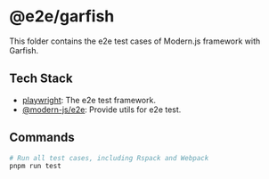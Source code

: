# @e2e/garfish

This folder contains the e2e test cases of Modern.js framework with Garfish.

## Tech Stack

- [playwright](https://github.com/microsoft/playwright): The e2e test framework.
- [@modern-js/e2e](../../../packages/toolkit/e2e): Provide utils for e2e test.

## Commands

```bash
# Run all test cases, including Rspack and Webpack
pnpm run test
```
